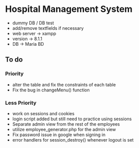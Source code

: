 # Hospital Management System

- dummy DB / DB test
- add/remove textfields if necessary
- web server -> xampp
- version -> 8.1.1
- DB -> Maria BD



## To do

### Priority
- alter the table and fix the constraints of each table
- Fix the bug in changeMenu() function 

### Less Priority
- work on sessions and cookies
- login script added but still need to practice using sessions
- Separate admin view from the rest of the employees
- utilize employee_generator.php for the admin view
- Fix password issue in google when signing in
- error handlers for session_destroy() whenever logout is set